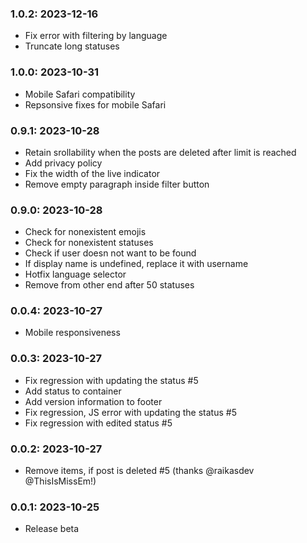 ### 1.0.2: 2023-12-16

* Fix error with filtering by language
* Truncate long statuses

### 1.0.0: 2023-10-31

* Mobile Safari compatibility
* Repsonsive fixes for mobile Safari

### 0.9.1: 2023-10-28

* Retain srollability when the posts are deleted after limit is reached
* Add privacy policy
* Fix the width of the live indicator
* Remove empty paragraph inside filter button

### 0.9.0: 2023-10-28

* Check for nonexistent emojis
* Check for nonexistent statuses
* Check if user doesn not want to be found
* If display name is undefined, replace it with username
* Hotfix language selector
* Remove from other end after 50 statuses

### 0.0.4: 2023-10-27

* Mobile responsiveness

### 0.0.3: 2023-10-27

* Fix regression with updating the status #5
* Add status to container
* Add version information to footer
* Fix regression, JS error with updating the status #5
* Fix regression with edited status #5

### 0.0.2: 2023-10-27

* Remove items, if post is deleted #5 (thanks @raikasdev @ThisIsMissEm!)

### 0.0.1: 2023-10-25

* Release beta
